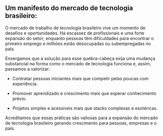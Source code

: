 ## Um manifesto do mercado de tecnologia brasileiro:

O mercado de trabalho de tecnologia brasileiro vive um momento de desafios e oportunidades. 
Há escassez de profissionais e uma forte expansão do setor; enquanto pessoas têm dificuldades 
para encontrar o primeiro emprego e milhões estão desocupadas ou subempregadas no país.

Enxergamos que a solução para esse quebra-cabeça exija uma mudança substancial na forma como 
o mercado de tecnologia funciona e, assim, passamos a valorizar:

- Contratar pessoas iniciantes mais que competir pelas poucas com experiência.

- Promover aprendizado e crescimento mais que esperar conhecimento prévio.

- Projetos simples e acessíveis mais que stacks complexas e esotéricas.

Acreditamos que essas práticas são valiosas para a expansão do mercado de tecnologia 
brasileiro gerando crescimento para pessoas, empresas e o país.
